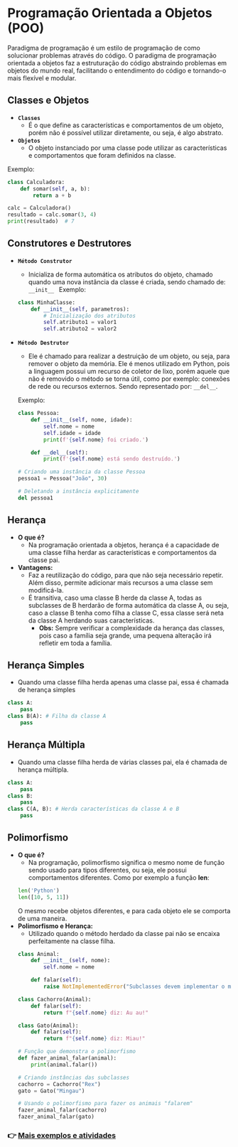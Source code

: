 # Programação Orientada a Objetos (POO)
Paradigma de programação é um estilo de programação de como solucionar problemas através do código. O paradigma de programação orientada a objetos faz a estruturação do código abstraindo problemas em objetos do mundo real, facilitando o entendimento do código e tornando-o mais flexível e modular.

## Classes e Objetos
- **```Classes```**
    - É o que define as características e comportamentos de um objeto, porém não é possível utilizar diretamente, ou seja, é algo abstrato.
- **```Objetos```**
    - O objeto instanciado por uma classe pode utilizar as características e comportamentos que foram definidos na classe.

Exemplo:
```python
class Calculadora:
    def somar(self, a, b):
        return a + b

calc = Calculadora()
resultado = calc.somar(3, 4)
print(resultado)  # 7
```

## Construtores e Destrutores
- **```Método Construtor```**
    - Inicializa de forma automática os atributos do objeto, chamado quando uma nova instância da classe é criada, sendo chamado de: ```__init__ ```
    Exemplo:
    ```python
    class MinhaClasse:
        def __init__(self, parametros):
            # Inicialização dos atributos
            self.atributo1 = valor1
            self.atributo2 = valor2
    ```
- **```Método Destrutor```**
    - Ele é chamado para realizar a destruição de um objeto, ou seja, para remover o objeto da memória. Ele é menos utilizado em Python, pois a linguagem possui um recurso de coletor de lixo, porém aquele que não é removido o método se torna útil, como por exemplo: conexões de rede ou recursos externos. Sendo representado por: ```__del__```.

    Exemplo:
    ```python
    class Pessoa:
        def __init__(self, nome, idade):
            self.nome = nome
            self.idade = idade
            print(f'{self.nome} foi criado.')

        def __del__(self):
            print(f'{self.nome} está sendo destruído.')

    # Criando uma instância da classe Pessoa
    pessoa1 = Pessoa("João", 30)

    # Deletando a instância explicitamente
    del pessoa1
    ```

## Herança
- **O que é?**
    - Na programação orientada a objetos, herança é a capacidade de uma classe filha herdar as características e comportamentos da classe pai.
- **Vantagens:**
    - Faz a reutilização do código, para que não seja necessário repetir. Além disso, permite adicionar mais recursos a uma classe sem modificá-la.
    - É transitiva, caso uma classe B herde da classe A, todas as subclasses de B herdarão de forma automática da classe A, ou seja, caso a classe B tenha como filha a classe C, essa classe será neta da classe A herdando suas características.
        - **Obs:** Sempre verificar a complexidade da herança das classes, pois caso a família seja grande, uma pequena alteração irá refletir em toda a família.
## **Herança Simples**
- Quando uma classe filha herda apenas uma classe pai, essa é chamada de herança simples
```python
class A:
    pass
class B(A): # Filha da classe A
    pass
```
## **Herança Múltipla**
- Quando uma classe filha herda de várias classes pai, ela é chamada de herança múltipla.
```python
class A:
    pass
class B:
    pass
class C(A, B): # Herda características da classe A e B
    pass
```

## Polimorfismo
- **O que é?**
    - Na programação, polimorfismo significa o mesmo nome de função sendo usado para tipos diferentes, ou seja, ele possui comportamentos diferentes. Como por exemplo a função **len**:
    ```Python
    len('Python')
    len([10, 5, 11])
    ```
    O mesmo recebe objetos diferentes, e para cada objeto ele se comporta de uma maneira.
- **Polimorfismo e Herança:**
    - Utilizado quando o método herdado da classe pai não se encaixa perfeitamente na classe filha.
    ```Python
    class Animal:
        def __init__(self, nome):
            self.nome = nome

        def falar(self):
            raise NotImplementedError("Subclasses devem implementar o método 'falar'.")

    class Cachorro(Animal):
        def falar(self):
            return f"{self.nome} diz: Au au!"

    class Gato(Animal):
        def falar(self):
            return f"{self.nome} diz: Miau!"

    # Função que demonstra o polimorfismo
    def fazer_animal_falar(animal):
        print(animal.falar())

    # Criando instâncias das subclasses
    cachorro = Cachorro("Rex")
    gato = Gato("Mingau")
    
    # Usando o polimorfismo para fazer os animais "falarem"
    fazer_animal_falar(cachorro)
    fazer_animal_falar(gato)
    ```

### 👉 [Mais exemplos e atividades](https://github.com/ThomasNicholas21/EstudoPython/tree/master/estudos/03_POO)
